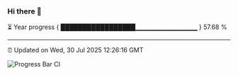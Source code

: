 ### Hi there 👋

⏳ Year progress { █████████████████▁▁▁▁▁▁▁▁▁▁▁▁▁ } 57.68 %

---

⏰ Updated on Wed, 30 Jul 2025 12:26:16 GMT

![Progress Bar CI](https://github.com/Shyam-Makwana/GitHub-Actions-Demo/workflows/Progress%20Bar%20CI/badge.svg)

